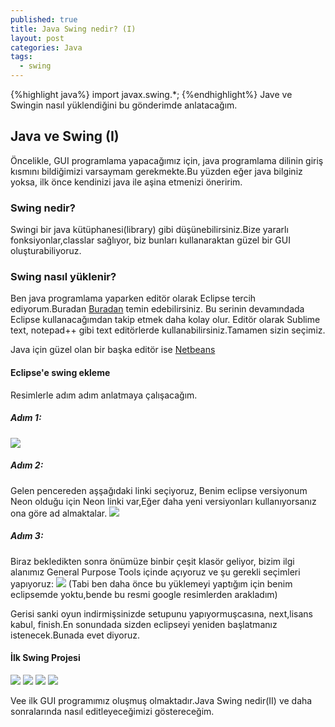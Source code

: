 ```yaml
---
published: true
title: Java Swing nedir? (I)
layout: post
categories: Java
tags:
  - swing
---
```

{%highlight java%}
import javax.swing.*;
{%endhighlight%}
Jave ve Swingin nasıl yüklendiğini bu gönderimde anlatacağım.

## Java ve Swing (I)

Öncelikle, GUI programlama yapacağımız için, java programlama dilinin giriş kısmını bildiğimizi varsaymam gerekmekte.Bu yüzden eğer java bilginiz yoksa, ilk önce kendinizi java ile aşina etmenizi öneririm.

### Swing nedir?

Swingi bir java kütüphanesi(library) gibi düşünebilirsiniz.Bize yararlı fonksiyonlar,classlar sağlıyor, biz bunları kullanaraktan güzel bir GUI oluşturabiliyoruz.

### Swing nasıl yüklenir?

Ben java programlama yaparken editör olarak Eclipse tercih ediyorum.Buradan [Buradan](http://www.eclipse.org/downloads/packages/) temin edebilirsiniz. Bu serinin devamındada Eclipse kullanacağımdan takip etmek daha kolay olur. Editör olarak Sublime text, notepad++ gibi text editörlerde kullanabilirsiniz.Tamamen sizin seçimiz.

Java için güzel olan bir başka editör ise [Netbeans](https://netbeans.org/downloads/index.html)

#### Eclipse'e swing ekleme

Resimlerle adım adım anlatmaya çalışacağım.

##### Adım 1:
![]({{site.baseurl}}/images/javaswing/javaswing1/adim1.jpg)
##### Adım 2:
Gelen pencereden aşşağıdaki linki seçiyoruz, Benim eclipse versiyonum Neon olduğu için Neon linki var,Eğer daha yeni versiyonları kullanıyorsanız ona göre ad almaktalar. 
![]({{site.baseurl}}/images/javaswing/javaswing1/adim2.jpg)
##### Adım 3:
Biraz bekledikten sonra önümüze binbir çeşit klasör geliyor, bizim ilgi alanımız General Purpose Tools içinde açıyoruz ve şu gerekli seçimleri yapıyoruz:
![]({{site.baseurl}}/images/javaswing/javaswing1/adim3.jpg)
(Tabi ben daha önce bu yüklemeyi yaptığım için benim eclipsemde yoktu,bende bu resmi google resimlerden arakladım)

Gerisi sanki oyun indirmişsinizde setupunu yapıyormuşcasına, next,lisans kabul, finish.En sonundada sizden eclipseyi yeniden başlatmanız istenecek.Bunada evet diyoruz.

#### İlk Swing Projesi
![]({{site.baseurl}}/images/javaswing/javaswing1/adim4.jpg)
![]({{site.baseurl}}/images/javaswing/javaswing1/adim5.jpg)
![]({{site.baseurl}}/images/javaswing/javaswing1/adim6.jpg)
![]({{site.baseurl}}/images/javaswing/javaswing1/adim7.jpg)

Vee ilk GUI programımız oluşmuş olmaktadır.Java Swing nedir(II) ve daha sonralarında nasıl editleyeceğimizi göstereceğim.
